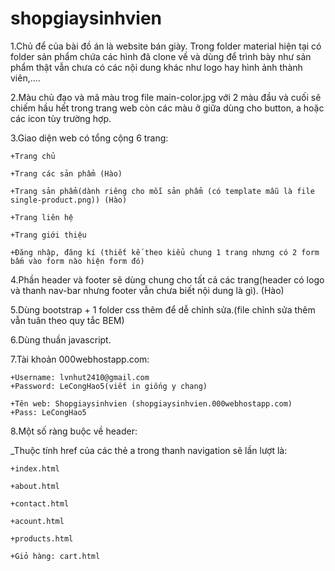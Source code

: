 # shopgiaysinhvien

1.Chủ để của bài đồ án là website bán giày. Trong folder material hiện tại có folder sản phẩm chứa các hình đã clone về và dùng để trình bày như sản phẩm thật vẫn chưa có các nội dung khác như logo hay hình ảnh thành viên,....

2.Màu chủ đạo và mã màu trog file main-color.jpg với 2 màu đầu và cuối sẽ chiếm hầu hết trong trang web còn các màu ở giữa dùng cho button, a hoặc các icon tùy trường hợp.

3.Giao diện web có tổng cộng 6 trang:
	
	+Trang chủ
	
	+Trang các sản phẩm (Hào)
	
	+Trang sản phẩm(dành riêng cho mỗi sản phẩm (có template mẫu là file single-product.png)) (Hào)
	
	+Trang liên hệ
	
	+Trang giới thiệu
	
	+Đăng nhập, đăng kí (thiết kế theo kiểu chung 1 trang nhưng có 2 form bấm vào form nào hiện form đó)

4.Phần header và footer sẽ dùng chung cho tất cả các trang(header có logo và thanh nav-bar nhưng footer vẫn chưa biết nội dung là gì). (Hào)

5.Dùng bootstrap + 1 folder css thêm để dễ chỉnh sửa.(file chỉnh sửa thêm vẫn tuân theo quy tắc BEM)

6.Dùng thuần javascript.

7.Tài khoản 000webhostapp.com: 

	+Username: lvnhut2410@gmail.com
	+Password: LeCongHao5(viết in giống y chang)

	+Tên web: Shopgiaysinhvien (shopgiaysinhvien.000webhostapp.com)
	+Pass: LeCongHao5


8.Một số ràng buộc về header:

_Thuộc tính href của các thẻ a trong thanh navigation sẽ lần lượt là:

	+index.html

	+about.html

	+contact.html

	+acount.html

	+products.html
	
	+Giỏ hàng: cart.html
